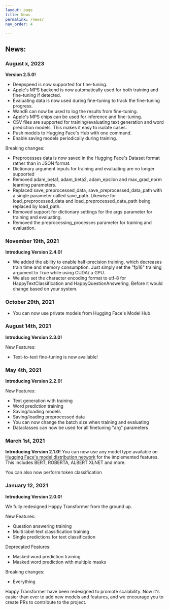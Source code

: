 ```yaml
---
layout: page
title: News
permalink: /news/
nav_order: 4

---
```

## News: 

### August x, 2023 

**Version 2.5.0!**
- Deepspeed is now supported for fine-tuning. 
- Apple's MPS backend is now automatically used for both training and fine-tuning if detected. 
- Evaluating data is now used during fine-tuning to track the fine-tuning progress. 
- WandB can now be used to log the results from fine-tuning. 
- Apple's MPS chips can be used for inference and fine-tuning.
- CSV files are supported for training/evaluating text generation and word prediction models. This makes it easy to isolate cases. 
- Push models to Hugging Face's Hub with one command. 
- Enable saving models periodically during training.

Breaking changes:
- Preprocesses data is now saved in the Hugging Face's Dataset format rather than in JSON format.
- Dictionary argument inputs for training and evaluating are no longer supported 
- Removed adam_beta1, adam_beta2, adam_epsilon and max_grad_norm learning parameters. 
- Replaced save_preprocessed_data, save_preprocessed_data_path with a single parameter called save_path. Likewise for load_preprocessed_data and load_preprocessed_data_path being replaced by load_path. 
- Removed support for dictionary settings for the args parameter for training and evaluating.
- Removed the preprocessing_processes parameter for training and evaluation. 


### November 19th, 2021
**Introducing Version 2.4.0!**
- We added the ability to enable half-precision training, which decreases train time and memory consumption.
Just simply set the "fp16" training argument to True while using CUDA/ a GPU.   
- We also set the character encoding format to utf-8 for HappyTextClassification and HappyQuestionAnswering. Before it would change based on your system.  

### October 29th, 2021
- You can now use private models from Hugging Face's Model Hub

### August 14th, 2021
**Introducing Version 2.3.0!**

New Features: 
- Text-to-text fine-tuning is now available!

### May 4th, 2021
**Introducing Version 2.2.0!**

New Features: 
- Text generation with training 
- Word prediction training   
- Saving/loading models 
- Saving/loading preprocessed data  
- You can now change the batch size when training and evaluating  
- Dataclasses can now be used for all finetuning "arg" parameters 


### March 1st, 2021
**Introducing Version 2.1.0!**
You can now use any model type available on [Hugging Face's model distribution network](https://huggingface.co/models) for the implemented features. 
This includes BERT, ROBERTA, ALBERT XLNET and more. 

You can also now perform token classification 


### January 12, 2021
**Introducing Version 2.0.0!**

We fully redesigned Happy Transformer from the ground up. 

New Features: 
- Question answering training 
- Multi label text classification training
- Single predictions for text classification 

Deprecated Features: 
- Masked word prediction training
- Masked word prediction with multiple masks 

Breaking changes: 
- Everything

Happy Transformer have been redesigned to promote scalability. 
Now it's easier than ever to add new models and features, and we encourage you
to create PRs to contribute to the project. 